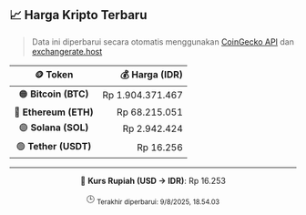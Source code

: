 

<!-- HARGA_KRIPTO -->
## 📈 Harga Kripto Terbaru

> Data ini diperbarui secara otomatis menggunakan [CoinGecko API](https://www.coingecko.com/) dan [exchangerate.host](https://exchangerate.host/)

<div align="center">

| 🪙 Token | 💰 Harga (IDR) |
|:------:|---------------:|
| 🟠 **Bitcoin (BTC)**   | Rp 1.904.371.467 |
| 🔵 **Ethereum (ETH)**  | Rp 68.215.051 |
| 🟣 **Solana (SOL)**    | Rp 2.942.424 |
| 🟢 **Tether (USDT)**   | Rp 16.256 |

---

💱 **Kurs Rupiah (USD → IDR)**: Rp 16.253

🕒 <sub>Terakhir diperbarui: 9/8/2025, 18.54.03</sub>

</div>
<!-- /HARGA_KRIPTO -->